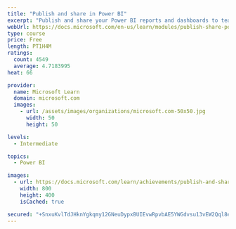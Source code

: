 ```yaml
---
title: "Publish and share in Power BI"
excerpt: "Publish and share your Power BI reports and dashboards to teammates in your organization or to everyone on the web."
webUrl: https://docs.microsoft.com/en-us/learn/modules/publish-share-power-bi/
type: course
price: Free
length: PT1H4M
ratings:
  count: 4549
  average: 4.7183995
heat: 66

provider:
  name: Microsoft Learn
  domain: microsoft.com
  images:
    - url: /assets/images/organizations/microsoft.com-50x50.jpg
      width: 50
      height: 50

levels:
  - Intermediate

topics:
  - Power BI

images:
  - url: https://docs.microsoft.com/learn/achievements/publish-and-share-with-power-bi-desktop-social.png
    width: 800
    height: 400
    isCached: true

secured: "+SnxuKvlTdJHknYgkqmy12GNeuDypxBUIEvwRpvbAE5YWGdvsu13vEW2Qql8eAzYB5ssGzIXzdBVtf0qDuK9xmpqaN1ppZ1GMHdeF8JWOn6xP1L02P7sp2Arc6aP/CmVzz1JCl8h4D8ySVS8OURZ5sf/uGIa8SoB7/KUi0c9b65+5XsUOIpy1xBIRKgVAyJc2JYVl0rod0Y+ZCFLpr0pLoMQg4AUyIB2u2yCHj8QKW+jRrYeIYE1QUh0hFHSKQpXazYpEFrDiRvY8P7EGyabREwdRSOfhA36FDo9ymkta9aje3cMldUc2pbCd3kfwt5YowinaOOYmfEmtYqKJ994az/EFoYRglBINNhw783wTkDpXx3t6xClNY6MBopUq4MlRONKOLi8TY8GHC8oeqAO5k3/LgpIgalfb1nvuWVmfSg=;eFJj75EGlIh1prtZ74zc/g=="
---
```


